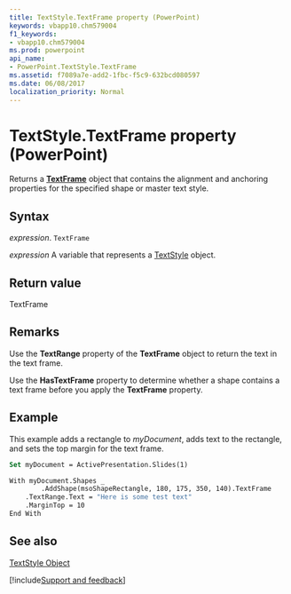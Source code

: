 ```yaml
---
title: TextStyle.TextFrame property (PowerPoint)
keywords: vbapp10.chm579004
f1_keywords:
- vbapp10.chm579004
ms.prod: powerpoint
api_name:
- PowerPoint.TextStyle.TextFrame
ms.assetid: f7089a7e-add2-1fbc-f5c9-632bcd080597
ms.date: 06/08/2017
localization_priority: Normal
---
```



# TextStyle.TextFrame property (PowerPoint)

Returns a  **[TextFrame](PowerPoint.TextFrame.md)** object that contains the alignment and anchoring properties for the specified shape or master text style.


## Syntax

_expression_. `TextFrame`

 _expression_ A variable that represents a [TextStyle](./PowerPoint.TextStyle.md) object.


## Return value

TextFrame


## Remarks

Use the  **TextRange** property of the **TextFrame** object to return the text in the text frame.

Use the  **HasTextFrame** property to determine whether a shape contains a text frame before you apply the **TextFrame** property.


## Example

This example adds a rectangle to _myDocument_, adds text to the rectangle, and sets the top margin for the text frame.


```vb
Set myDocument = ActivePresentation.Slides(1)

With myDocument.Shapes _
        .AddShape(msoShapeRectangle, 180, 175, 350, 140).TextFrame
    .TextRange.Text = "Here is some test text"
    .MarginTop = 10
End With
```


## See also


[TextStyle Object](PowerPoint.TextStyle.md)

[!include[Support and feedback](~/includes/feedback-boilerplate.md)]